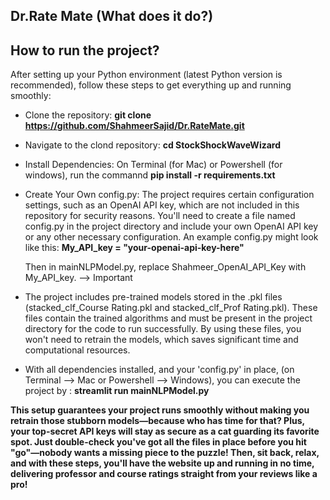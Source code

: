 ## Dr.Rate Mate (What does it do?)





## How to run the project?
After setting up your Python environment (latest Python version is recommended), follow these steps to get everything up and running smoothly:

- Clone the repository: **git clone https://github.com/ShahmeerSajid/Dr.RateMate.git**
- Navigate to the clond repository: **cd StockShockWaveWizard**
- Install Dependencies:
  On Terminal (for Mac) or Powershell (for windows), run the commannd **pip install -r requirements.txt**
- Create Your Own config.py:
  The project requires certain configuration settings, such as an OpenAI API key, which are not included in this repository for security reasons. You'll need to create a file named config.py in the project directory and include your own OpenAI API key or any other necessary configuration. An example config.py might look like this:
  **My_API_key = "your-openai-api-key-here"**
  
  Then in mainNLPModel.py, replace Shahmeer_OpenAI_API_Key with My_API_key.  --> Important
  
- The project includes pre-trained models stored in the .pkl files (stacked_clf_Course Rating.pkl and stacked_clf_Prof Rating.pkl).
  These files contain the trained algorithms and must be present in the project directory for the code to run successfully. By using these files, you won't need to retrain the models, which saves significant time and computational resources.
- With all dependencies installed, and your 'config.py' in place, (on Terminal --> Mac or Powershell --> Windows), you can execute the project by : **streamlit run mainNLPModel.py**

**This setup guarantees your project runs smoothly without making you retrain those stubborn models—because who has time for that? Plus, your top-secret API keys will stay as secure as a cat guarding its favorite spot. Just double-check you've got all the files in place before you hit "go"—nobody wants a missing piece to the puzzle! 
Then, sit back, relax, and with these steps, you'll have the website up and running in no time, delivering professor and course ratings straight from your reviews like a pro!**

  
